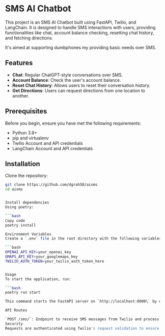 # SMS AI Chatbot

This project is an SMS AI Chatbot built using FastAPI, Twilio, and LangChain. It is designed to handle SMS interactions with users, providing functionalities like chat, account balance checking, resetting chat history, and fetching directions.

It's aimed at supporting dumbphones my providing basic needs over SMS. 

## Features

- **Chat**: Regular ChatGPT-style conversations over SMS.
- **Account Balance**: Check the user's account balance.
- **Reset Chat History**: Allows users to reset their conversation history.
- **Get Directions**: Users can request directions from one location to another.

## Prerequisites

Before you begin, ensure you have met the following requirements:
- Python 3.8+
- pip and virtualenv
- Twilio Account and API credentials
- LangChain Account and API credentials

## Installation

Clone the repository:

```bash
git clone https://github.com/dgrah50/aisms
cd aisms


Install dependencies
Using poetry:

```bash
Copy code
poetry install

Environment Variables
Create a `.env` file in the root directory with the following variables:

```bash
OPENAI_API_KEY=your_openai_key
GMAPS_API_KEY=your_googlemaps_key
TWILIO_AUTH_TOKEN=your_twilio_auth_token_here


Usage
To start the application, run:

```bash
poetry run start

This command starts the FastAPI server on `http://localhost:8000\` by default, and the server will reload automatically on code changes.

API Routes

`POST /sms/`: Endpoint to receive SMS messages from Twilio and process based on the command or regular chat.
Security
Requests are authenticated using Twilio's request validation to ensure they are indeed coming from Twilio.

